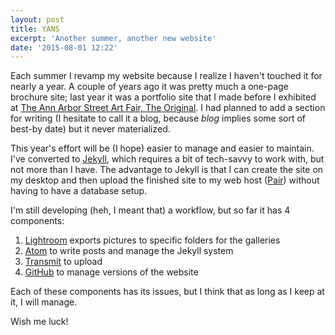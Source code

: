 ```yaml
---
layout: post
title: YANS
excerpt: 'Another summer, another new website'
date: '2015-08-01 12:22'
---
```


Each summer I revamp my website because I realize I haven't touched it for nearly a year. A couple of years ago it was pretty much a one-page brochure site; last year it was a portfolio site that I made before I exhibited at [The Ann Arbor Street Art Fair, The Original][aadf90bf]. I had planned to add a section for writing (I hesitate to call it a blog, because *blog* implies some sort of best-by date) but it never materialized.

This year's effort will be (I hope) easier to manage and easier to maintain. I've converted to [Jekyll][fd5abaf8], which requires a bit of tech-savvy to work with, but not more than I have. The advantage to Jekyll is that I can create the site on my desktop and then upload the finished site to my web host ([Pair][195ed5c6]) without having to have a database setup.

I'm still developing (heh, I meant that) a workflow, but so far it has 4 components:

  1. [Lightroom][c0e05cda] exports pictures to specific folders for the galleries
  2. [Atom][01d53a70] to write posts and manage the Jekyll system
  3. [Transmit][21ab70d2] to upload
  4. [GitHub][5f921b61] to manage versions of the website

Each of these components has its issues, but I think that as long as I keep at it, I will manage.

Wish me luck!

  [aadf90bf]: http://www.artfair.org "AASAF-orig website"
  [fd5abaf8]: http://jekyllrb.com "Jekyll"
  [195ed5c6]: http://pair.com "Pair Networks"
  [01d53a70]: http://atom.io "Atom editor"
  [21ab70d2]: https://panic.com/transmit/ "Transmit FTP software by Panic"
  [c0e05cda]: http://www.adobe.com/products/photoshop-lightroom.html "Adobe Lightroom CC"
  [5f921b61]: http://github.com "GitHub"
